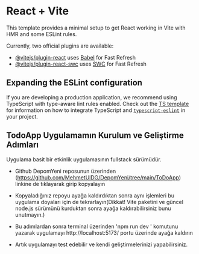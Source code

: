 # React + Vite

This template provides a minimal setup to get React working in Vite with HMR and some ESLint rules.

Currently, two official plugins are available:

- [@vitejs/plugin-react](https://github.com/vitejs/vite-plugin-react/blob/main/packages/plugin-react) uses [Babel](https://babeljs.io/) for Fast Refresh
- [@vitejs/plugin-react-swc](https://github.com/vitejs/vite-plugin-react/blob/main/packages/plugin-react-swc) uses [SWC](https://swc.rs/) for Fast Refresh

## Expanding the ESLint configuration

If you are developing a production application, we recommend using TypeScript with type-aware lint rules enabled. Check out the [TS template](https://github.com/vitejs/vite/tree/main/packages/create-vite/template-react-ts) for information on how to integrate TypeScript and [`typescript-eslint`](https://typescript-eslint.io) in your project.


## TodoApp Uygulamamın Kurulum ve Geliştirme Adımları 

Uygulama basit bir etkinlik uygulamasının fullstack sürümüdür.

- Github DepomYeni reposunun üzerinden (https://github.com/MehmetUlDG/DepomYeni/tree/main/ToDoApp) linkine de tıklayarak girip kopyalayın 

- Kopyaladığınız repoyu ayağa kaldırdıktan sonra aynı işlemleri bu uygulama doyaları için de tekrarlayın(Dikkat! Vite paketini ve güncel node.js sürümünü kurduktan sonra ayağa kaldırabilirsiniz bunu unutmayın.)

- Bu adımlardan sonra terminal üzerinden 'npm run dev ' komutunu yazarak uygulamayı  http://localhost:5173/  portu üzerinde ayağa kaldırın

- Artık uygulamayı test edebilir ve kendi geliştirmelerinizi yapabilirsiniz.
